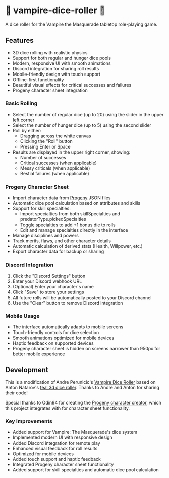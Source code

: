 # :vampire: vampire-dice-roller :vampire:

A dice roller for the Vampire the Masquerade tabletop role-playing game.

## Features

- 3D dice rolling with realistic physics
- Support for both regular and hunger dice pools
- Modern, responsive UI with smooth animations
- Discord integration for sharing roll results
- Mobile-friendly design with touch support
- Offline-first functionality
- Beautiful visual effects for critical successes and failures
- Progeny character sheet integration

### Basic Rolling
- Select the number of regular dice (up to 20) using the slider in the upper left corner
- Select the number of hunger dice (up to 5) using the second slider
- Roll by either:
  - Dragging across the white canvas
  - Clicking the "Roll" button
  - Pressing Enter or Space
- Results are displayed in the upper right corner, showing:
  - Number of successes
  - Critical successes (when applicable)
  - Messy criticals (when applicable)
  - Bestial failures (when applicable)

### Progeny Character Sheet
- Import character data from [Progeny](https://progeny.odin-matthias.de/) JSON files
- Automatic dice pool calculation based on attributes and skills
- Support for skill specialties:
  - Import specialties from both skillSpecialties and predatorType.pickedSpecialties
  - Toggle specialties to add +1 bonus die to rolls
  - Edit and manage specialties directly in the interface
- Manage disciplines and powers
- Track merits, flaws, and other character details
- Automatic calculation of derived stats (Health, Willpower, etc.)
- Export character data for backup or sharing

### Discord Integration
1. Click the "Discord Settings" button
2. Enter your Discord webhook URL
3. (Optional) Enter your character's name
4. Click "Save" to store your settings
5. All future rolls will be automatically posted to your Discord channel
6. Use the "Clear" button to remove Discord integration

### Mobile Usage
- The interface automatically adapts to mobile screens
- Touch-friendly controls for dice selection
- Smooth animations optimized for mobile devices
- Haptic feedback on supported devices
- Progeny character sheet is hidden on screens narrower than 950px for better mobile experience

## Development

This is a modification of Andre Perunicic's [Vampire Dice Roller](https://github.com/prncc/vampire-dice-roller) based on Anton Natarov's [teal 3d dice roller](http://a.teall.info/dice/).
Thanks to Andre and Anton for sharing their code!

Special thanks to Odin94 for creating the [Progeny character creator](https://github.com/Odin94/Progeny-vtm-v5-character-creator), which this project integrates with for character sheet functionality.

### Key Improvements
- Added support for Vampire: The Masquerade's dice system
- Implemented modern UI with responsive design
- Added Discord integration for remote play
- Enhanced visual feedback for roll results
- Optimized for mobile devices
- Added touch support and haptic feedback
- Integrated Progeny character sheet functionality
- Added support for skill specialties and automatic dice pool calculation
